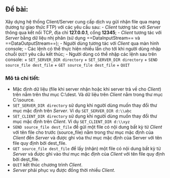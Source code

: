 ## Đề bài:
Xây dựng hệ thống Client/Server cung cấp dịch vụ gửi nhận file qua mạng (tương tự giao thức FTP) với các yêu cầu sau:
    - *Client* tương tác với *Server* thông qua kết nối TCP, địa chỉ **127.0.0.1**, cổng **12345**;
    - *Client* tương tác với *Server* bằng dữ liệu nhị phân (sử dụng ==DataInputStream== và ==DataOutputStream==);
    - Người dùng tương tác với *Client* qua màn hình console;
    - Các lệnh có thể thực hiện nhiều lần cho tới khi người dùng nhập chuỗi `QUIT` yêu cầu kết thúc;
    - Người dùng có thể nhập các lệnh sau trên console:
    + `SET_SERVER_DIR directory`
    + `SET_SERVER_DIR directory`
    + `SEND source_file dest_file`
    + `GET source_file dest_file`
    + `QUIT`

### Mô tả chi tiết:
-   Mặc định dữ liệu (file khi server nhận hoặc khi server trả về cho *Client*) trên nằm trên thư mục C:\\dest.
Và dữ liệu trên *Client* nằm trong thư mục C:\\source.
-   `SET_SERVER_DIR directory` sử dụng khi người dùng muốn thay đổi thư mục mặc định trên *Server*. Ví dụ
`SET_SERVER_DIR d:\\abc`
-   `SET_CLIENT_DIR directory` sử dụng khi người dùng muốn thay đổi thư mục mặc định trên *Client*. Ví dụ
`SET_CLIENT_DIR d:\\xyz`
-   `SEND source_file dest_file` để gửi một file có nội dung bất kỳ từ *Client* với tên file cho trước (source_file)
nằm trong thư mục mặc định của *Client* đến *Server* và được ghi vòa thư mục mặc định của Server với tên file quy định
bởi dest_file.
-   `GET source_file dest_file` để lấy (nhận) một file có nội dung bất kỳ từ *Server* và được ghi vào thư mục mặc định
của *Client* với tên file quy định bởi dest_file.
-   `QUIT` kết thúc chương trình *Client*.
-   *Server* phải phục vụ được đồng thời nhiều *Client*.

